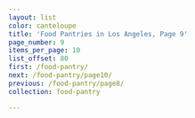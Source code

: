 ```yaml
---
layout: list
color: canteloupe
title: 'Food Pantries in Los Angeles, Page 9'
page_number: 9
items_per_page: 10
list_offset: 80
first: /food-pantry/
next: /food-pantry/page10/
previous: /food-pantry/page8/
collection: food-pantry

---
```

